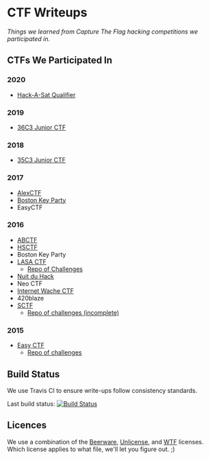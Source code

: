 # CTF Writeups

*Things we learned from Capture The Flag hacking competitions we participated in.*

## CTFs We Participated In

### 2020
* [Hack-A-Sat Qualifier](https://www.hackasat.com)

### 2019
* [36C3 Junior CTF](https://2019.ctf.link/public/login)

### 2018
* [35C3 Junior CTF](https://archive.aachen.ccc.de/junior.35c3ctf.ccc.ac/)

### 2017
* [AlexCTF](https://ctf.oddcoder.com/)
* [Boston Key Party](http://bostonkey.party/)
* EasyCTF

### 2016
* [ABCTF](http://abctf.xyz/)
* [HSCTF](https://compete.hsctf.com/)
* Boston Key Party
* [LASA CTF](https://lasactf.com/)
  * [Repo of Challenges](https://github.com/LASACTF/LASACTF-Problems/tree/master/Problems)
* [Nuit du Hack](https://quals.nuitduhack.com/)
* Neo CTF
* [Internet Wache CTF](https://ctf.internetwache.org/)
* 420blaze
* [SCTF](https://compete.sctf.io/2016q1/index.php)
  * [Repo of challenges (incomplete)](https://github.com/failedxyz/sctf-2016q1)

### 2015

* [Easy CTF](http://easyctf.com/)
  * [Repo of challenges](https://writeups.easyctf.com/)

## Build Status

We use Travis CI to ensure write-ups follow consistency standards.

Last build status: [![Build Status](https://travis-ci.org/HackThisSite/CTF-Writeups.svg?branch=master)](https://travis-ci.org/HackThisSite/CTF-Writeups)

## Licences

We use a combination of the [Beerware](https://tldrlegal.com/license/beerware-license), [Unlicense](http://unlicense.org), and [WTF](http://www.wtfpl.net/txt/copying) licenses. Which license applies to what file, we'll let you figure out. ;)
